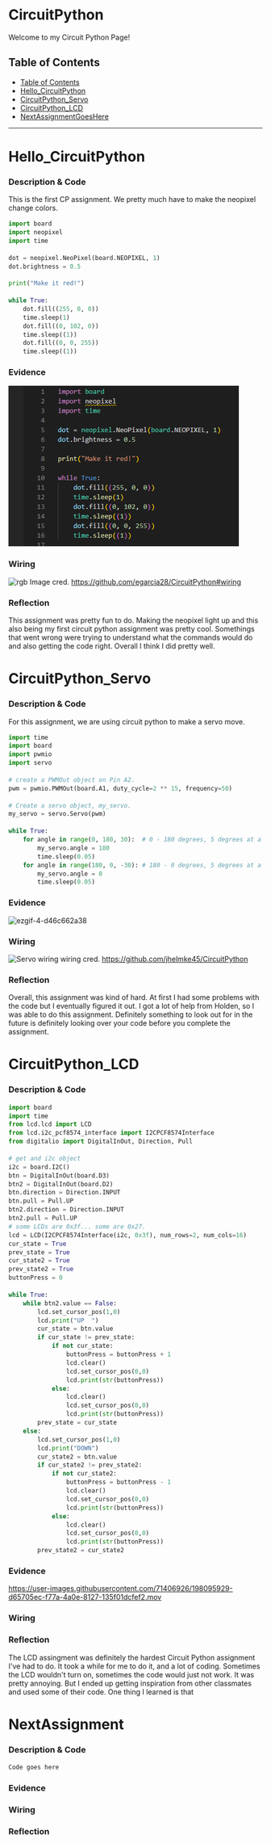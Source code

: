 # CircuitPython
Welcome to my Circuit Python Page!
## Table of Contents
* [Table of Contents](#TableOfContents)
* [Hello_CircuitPython](#Hello_CircuitPython)
* [CircuitPython_Servo](#CircuitPython_Servo)
* [CircuitPython_LCD](#CircuitPython_LCD)
* [NextAssignmentGoesHere](#NextAssignment)
---

# Hello_CircuitPython

### Description & Code
This is the first CP assignment. We pretty much have to make the neopixel change colors. 


```python
import board
import neopixel
import time

dot = neopixel.NeoPixel(board.NEOPIXEL, 1)
dot.brightness = 0.5 

print("Make it red!")

while True:
    dot.fill((255, 0, 0))
    time.sleep(1)
    dot.fill((0, 102, 0))
    time.sleep((1))
    dot.fill((0, 0, 255))
    time.sleep((1))

```


### Evidence
![alt text](https://raw.githubusercontent.com/rgabramedhin93/Circuit-Python/master/rgb%20color%20change%20(2).png)



### Wiring
![rgb](https://user-images.githubusercontent.com/112961430/193280272-701fa51d-ea67-4ab9-994e-ea3d98bdfe4a.png)
Image cred. https://github.com/egarcia28/CircuitPython#wiring

### Reflection
This assignment was pretty fun to do. Making the neopixel light up and this also being my first circuit python assignment was pretty cool. Somethings that went wrong were trying to understand what the commands would do and also getting the code right. Overall I think I did pretty well. 




# CircuitPython_Servo

### Description & Code
For this assignment, we are using circuit python to make a servo move. 
```python
import time
import board
import pwmio
import servo

# create a PWMOut object on Pin A2.
pwm = pwmio.PWMOut(board.A1, duty_cycle=2 ** 15, frequency=50)

# Create a servo object, my_servo.
my_servo = servo.Servo(pwm)

while True:
    for angle in range(0, 180, 30):  # 0 - 180 degrees, 5 degrees at a time.
        my_servo.angle = 180
        time.sleep(0.05)
    for angle in range(180, 0, -30): # 180 - 0 degrees, 5 degrees at a time.
        my_servo.angle = 0
        time.sleep(0.05)

```

### Evidence
![ezgif-4-d46c662a38](https://user-images.githubusercontent.com/71406926/197799292-accaf38b-d874-4b74-a0c0-0d01c2c10cc7.gif)


### Wiring
![Servo wiring](https://user-images.githubusercontent.com/113116262/193041474-d091f6f6-306f-421a-9c83-9b513aab9223.png) wiring cred. https://github.com/jhelmke45/CircuitPython

### Reflection
Overall, this assignment was kind of hard. At first I had some problems with the code but I eventually figured it out. I got a lot of help from Holden, so I was able to do this assignment. Definitely something to look out for in the future is definitely looking over your code before you complete the assignment. 


# CircuitPython_LCD

### Description & Code

```python
import board
import time
from lcd.lcd import LCD
from lcd.i2c_pcf8574_interface import I2CPCF8574Interface
from digitalio import DigitalInOut, Direction, Pull

# get and i2c object
i2c = board.I2C()
btn = DigitalInOut(board.D3)
btn2 = DigitalInOut(board.D2)
btn.direction = Direction.INPUT
btn.pull = Pull.UP
btn2.direction = Direction.INPUT
btn2.pull = Pull.UP
# some LCDs are 0x3f... some are 0x27.
lcd = LCD(I2CPCF8574Interface(i2c, 0x3f), num_rows=2, num_cols=16)
cur_state = True
prev_state = True
cur_state2 = True
prev_state2 = True
buttonPress = 0

while True:
    while btn2.value == False:
        lcd.set_cursor_pos(1,0)
        lcd.print("UP  ")
        cur_state = btn.value
        if cur_state != prev_state:
            if not cur_state:
                buttonPress = buttonPress + 1
                lcd.clear()
                lcd.set_cursor_pos(0,0)
                lcd.print(str(buttonPress))
            else:
                lcd.clear()
                lcd.set_cursor_pos(0,0)
                lcd.print(str(buttonPress))
        prev_state = cur_state
    else:
        lcd.set_cursor_pos(1,0)
        lcd.print("DOWN")
        cur_state2 = btn.value
        if cur_state2 != prev_state2:
            if not cur_state2:
                buttonPress = buttonPress - 1
                lcd.clear()
                lcd.set_cursor_pos(0,0)
                lcd.print(str(buttonPress))
            else:
                lcd.clear()
                lcd.set_cursor_pos(0,0)
                lcd.print(str(buttonPress))
        prev_state2 = cur_state2

```

### Evidence


https://user-images.githubusercontent.com/71406926/198095929-d65705ec-f77a-4a0e-8127-135f01dcfef2.mov



### Wiring

### Reflection
The LCD assingment was definitely the hardest Circuit Python assignment I've had to do. It took a while for me to do it, and a lot of coding. Sometimes the LCD wouldn't turn on, sometimes the code would just not work. It was pretty annoying. But I ended up getting inspiration from other classmates and used some of their code. One thing I learned is that




# NextAssignment

### Description & Code

```python
Code goes here

```

### Evidence

### Wiring

### Reflection
